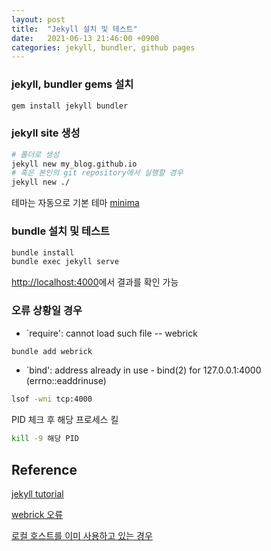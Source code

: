 ```yaml
---
layout: post
title:  "Jekyll 설치 및 테스트"
date:   2021-06-13 21:46:00 +0900
categories: jekyll, bundler, github pages
---
```

### jekyll, bundler gems 설치

```bash
gem install jekyll bundler
```

### jekyll site 생성

```bash
# 폴더로 생성
jekyll new my_blog.github.io
# 혹은 본인의 git repository에서 실행할 경우
jekyll new ./
```

테마는 자동으로 기본 테마 [minima](https://github.com/jekyll/minima)

### bundle 설치 및 테스트

```bash
bundle install
bundle exec jekyll serve
```

[http://localhost:4000](http://localhost:4000/)에서 결과를 확인 가능

### 오류 상황일 경우

- `require': cannot load such file -- webrick

```bash
bundle add webrick
```

- `bind': address already in use - bind(2) for 127.0.0.1:4000 (errno::eaddrinuse)

```bash
lsof -wni tcp:4000
```

PID 체크 후 해당 프로세스 킬

```bash
kill -9 해당 PID
```

## Reference

[jekyll tutorial](https://jekyllrb.com/docs/step-by-step/01-setup/)

[webrick 오류](https://junho85.pe.kr/1850)

[로컬 호스트를 이미 사용하고 있는 경우](https://stackoverflow.com/questions/31039998/rails-address-already-in-use-bind2-errnoeaddrinuse)